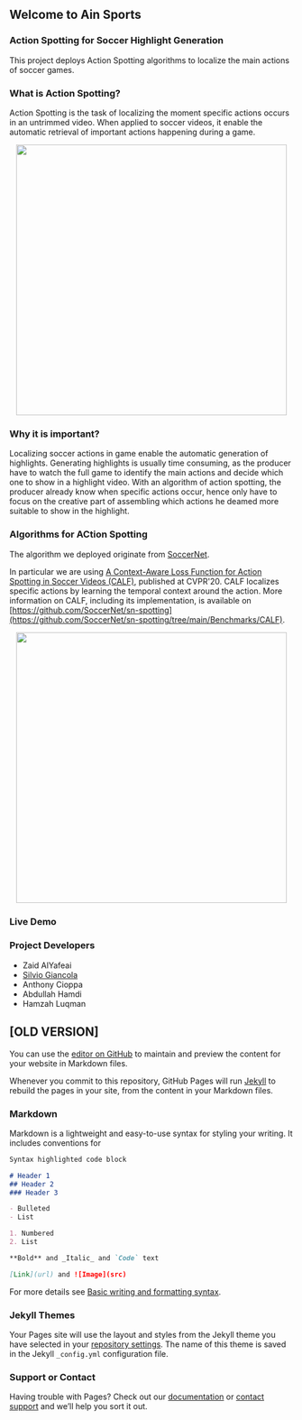 ## Welcome to Ain Sports

### Action Spotting for Soccer Highlight Generation

This project deploys Action Spotting algorithms to localize the main actions of soccer games.

### What is Action Spotting?

Action Spotting is the task of localizing the moment specific actions occurs in an untrimmed video.
When applied to soccer videos, it enable the automatic retrieval of important actions happening during a game.

<p align="center">
    <img src="https://github.com/zaidalyafeai/Ain-Sports/raw/main/img/Abstract.png" width="480">
</p>


### Why it is important?

Localizing soccer actions in game enable the automatic generation of highlights. 
Generating highlights is usually time consuming, as the producer have to watch the full game to identify the main actions and decide which one to show in a highlight video. 
With an algorithm of action spotting, the producer already know when specific actions occur, hence only have to focus on the creative part of assembling which actions he deamed more suitable to show in the highlight.

### Algorithms for ACtion Spotting

The algorithm we deployed originate from [SoccerNet](https://www.soccer-net.org/).

In particular we are using [A Context-Aware Loss Function for Action Spotting in Soccer Videos (CALF)](https://openaccess.thecvf.com/content_CVPR_2020/papers/Cioppa_A_Context-Aware_Loss_Function_for_Action_Spotting_in_Soccer_Videos_CVPR_2020_paper.pdf), published at CVPR'20.
CALF localizes specific actions by learning the temporal context around the action.
More information on CALF, including its implementation, is available on [https://github.com/SoccerNet/sn-spotting](https://github.com/SoccerNet/sn-spotting/tree/main/Benchmarks/CALF).

<p align="center">
    <img src="https://github.com/zaidalyafeai/Ain-Sports/raw/main/img/Abstract-CALF.png" width="480">
</p>



### Live Demo 
<html>
    <script src="https://code.jquery.com/jquery-1.10.2.js"></script>
    <div id="b-placeholder"></div>
    <script>
        $(function(){
        $("#b-placeholder").load("upload.html");
        });
    </script>
</html>


### Project Developers

- Zaid AlYafeai
- [Silvio Giancola](https://github.com/silviogiancola/)
- Anthony Cioppa
- Abdullah Hamdi
- Hamzah Luqman






## [OLD VERSION]


You can use the [editor on GitHub](https://github.com/zaidalyafeai/Ain-Sports/edit/gh-pages/index.md) to maintain and preview the content for your website in Markdown files.

Whenever you commit to this repository, GitHub Pages will run [Jekyll](https://jekyllrb.com/) to rebuild the pages in your site, from the content in your Markdown files.

### Markdown

Markdown is a lightweight and easy-to-use syntax for styling your writing. It includes conventions for

```markdown
Syntax highlighted code block

# Header 1
## Header 2
### Header 3

- Bulleted
- List

1. Numbered
2. List

**Bold** and _Italic_ and `Code` text

[Link](url) and ![Image](src)
```

For more details see [Basic writing and formatting syntax](https://docs.github.com/en/github/writing-on-github/getting-started-with-writing-and-formatting-on-github/basic-writing-and-formatting-syntax).

### Jekyll Themes

Your Pages site will use the layout and styles from the Jekyll theme you have selected in your [repository settings](https://github.com/zaidalyafeai/Ain-Sports/settings/pages). The name of this theme is saved in the Jekyll `_config.yml` configuration file.

### Support or Contact

Having trouble with Pages? Check out our [documentation](https://docs.github.com/categories/github-pages-basics/) or [contact support](https://support.github.com/contact) and we’ll help you sort it out.
